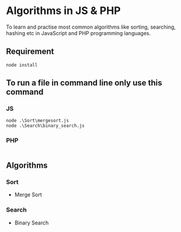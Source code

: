 # Algorithms in JS & PHP
To learn and practise most common algorithms like sorting, searching, hashing etc in JavaScript and PHP programming languages.

## Requirement 
```
node install
```

## To run a file in command line only use this command

### JS
```
node .\Sort\mergesort.js
node .\Search\binary_search.js
```
### PHP
```

```

## Algorithms
### Sort
- Merge Sort
### Search
- Binary Search